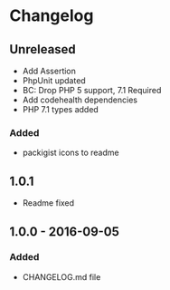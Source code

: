 # Changelog

<!-- There is always Unreleased section on the top. Subsections (Added, Changed, Fixed, Removed) should be added as needed. -->
## Unreleased
- Add Assertion
- PhpUnit updated
- BC: Drop PHP 5 support, 7.1 Required
- Add codehealth dependencies
- PHP 7.1 types added

### Added
- packigist icons to readme

## 1.0.1
- Readme fixed

## 1.0.0 - 2016-09-05
### Added
- CHANGELOG.md file
